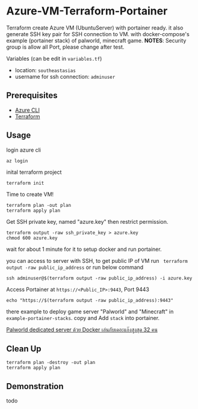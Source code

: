 # Azure-VM-Terraform-Portainer

Terraform create Azure VM (UbuntuServer) with portainer ready. it also generate SSH key pair for SSH connection to VM.
with docker-compose's example (portainer stack) of palworld, minecraft game.
**NOTES**: Security group is allow all Port, please change after test.

Variables (can be edit in `variables.tf`)

- location: `southeastasias`
- username for ssh connection: `adminuser`

## Prerequisites

- [Azure CLI](https://learn.microsoft.com/en-us/cli/azure/install-azure-cli#install)
- [Terraform](https://developer.hashicorp.com/terraform/tutorials/aws-get-started/install-cli#install-terraform)

## Usage

login azure cli

```shell
az login
```

inital terraform project

```shell
terraform init
```

Time to create VM!

```shell
terraform plan -out plan
terraform apply plan
```

Get SSH private key, named "azure.key" then restrict permission.

```shell
terraform output -raw ssh_private_key > azure.key
chmod 600 azure.key
```

wait for about 1 minute for it to setup docker and run portainer.

you can access to server with SSH, to get public IP of VM run `
terraform output -raw public_ip_address` or run below command

```shell
ssh adminuser@$(terraform output -raw public_ip_address) -i azure.key
```

Access Portainer at `https://<Public_IP>:9443`, Port 9443

```shell
echo "https://$(terraform output -raw public_ip_address):9443"
```

there example to deploy game server "Palworld" and "Minecraft" in `example-portainer-stacks`. copy and Add `stack` into portainer.

[Palworld dedicated server ด้วย Docker เล่นกับเดอะแก๊งสูงสุด 32 คน](https://piravit-chenpittaya.medium.com/palworld-dedicated-server-%E0%B8%94%E0%B9%89%E0%B8%A7%E0%B8%A2-docker-%E0%B9%80%E0%B8%A5%E0%B9%88%E0%B8%99%E0%B8%81%E0%B8%B1%E0%B8%9A%E0%B9%80%E0%B8%94%E0%B8%AD%E0%B8%B0%E0%B9%81%E0%B8%81%E0%B9%8A%E0%B8%87%E0%B8%AA%E0%B8%B9%E0%B8%87%E0%B8%AA%E0%B8%B8%E0%B8%94-32-%E0%B8%84%E0%B8%99-961bc3d22909)

## Clean Up

```shell
terraform plan -destroy -out plan
terraform apply plan
```

## Demonstration

todo
